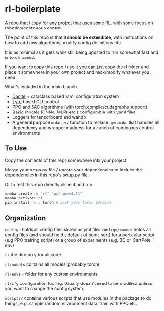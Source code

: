 # rl-boilerplate

A repo that I copy for any project that uses some RL, with some focus on robotics/continuous control.

The point of this repo is that it **should be extendible**, with instructions on how to add new algorithms, modify config definitions etc.

It is as minimal as it gets while still being updated to run somewhat fast and is torch based.

If you want to copy this repo / use it you can just copy the rl folder and place it somewhere in your own project and hack/modify whatever you need.

What's included in the main branch
- [Dacite](https://github.com/konradhalas/dacite) + dataclass based yaml configuration system
- [Tyro](https://github.com/brentyi/tyro) based CLI control
- PPO and SAC algorithms (with torch.compile/cudagraphs support)
- Basic models (CNNs, MLPs etc.) configurable with yaml files
- Loggers for tensorboard and wandb
- A general purpose `make_env` function to replace `gym.make` that handles all dependency and wrapper madness for a bunch of continuous control environments


## To Use

Copy the contents of this repo somewhere into your project.

Merge your setup.py file / update your dependencies to include the dependencies in this repo's setup.py file.
<!-- 
Replace / update the following files

`environment.yml` - change the name and add/remove pkgs

`pkgname` - rename folder to the actual project name

Then `mamba create env` or `conda create env` -->

Or to test this repo directly clone it and run

```bash
mamba create -n "rl" "python==3.11"
mamba activate rl
pip install -e . torch # pick your torch version
```

## Organization


`configs` holds all config files stored as yml files
`configs/<name>` holds all config files (and should hold a default of some sort) for a particular script (e.g PPO training script) or a group of experiments (e.g. BC on CartPole env)

`rl` the directory for all code

`rl/models` contains all models (probably torch)

`rl/envs` - folder for any custom environments

`rl/cfg` configuration tooling. Usually doesn't need to be modified unless you want to change the config system.

`scripts/` contains various scripts that use modules in the package to do things, e.g. sample random environment data, train with PPO etc.